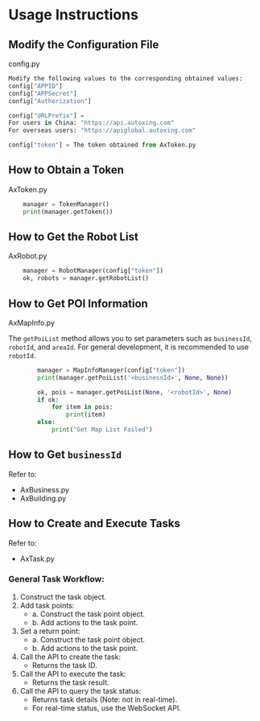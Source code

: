 # Usage Instructions

## Modify the Configuration File

config.py

```python
Modify the following values to the corresponding obtained values:
config["APPID"]
config["APPSecret"]
config["Authorization"]
```

```python
config["URLPrefix"] = 
For users in China: "https://api.autoxing.com"
For overseas users: "https://apiglobal.autoxing.com"
```

```python
config["token"] = The token obtained from AxToken.py
```

## How to Obtain a Token

AxToken.py

```python
    manager = TokenManager()
    print(manager.getToken())
```

## How to Get the Robot List

AxRobot.py

```python
    manager = RobotManager(config["token"])
    ok, robots = manager.getRobotList()
```

## How to Get POI Information

AxMapInfo.py

The `getPoiList` method allows you to set parameters such as `businessId`, `robotId`, and `areaId`. For general development, it is recommended to use `robotId`.

```python
        manager = MapInfoManager(config["token"])
        print(manager.getPoiList('<businessId>', None, None))

        ok, pois = manager.getPoiList(None, '<robotId>', None)
        if ok:
            for item in pois:
                print(item)
        else:
            print("Get Map List Failed")
```

## How to Get `businessId`

Refer to:
- AxBusiness.py
- AxBuilding.py

## How to Create and Execute Tasks

Refer to:
- AxTask.py

### General Task Workflow:
1. Construct the task object.
2. Add task points:
   - a. Construct the task point object.
   - b. Add actions to the task point.
3. Set a return point:
   - a. Construct the task point object.
   - b. Add actions to the task point.
4. Call the API to create the task:
   - Returns the task ID.
5. Call the API to execute the task:
   - Returns the task result.
6. Call the API to query the task status:
   - Returns task details (Note: not in real-time).
   - For real-time status, use the WebSocket API.
